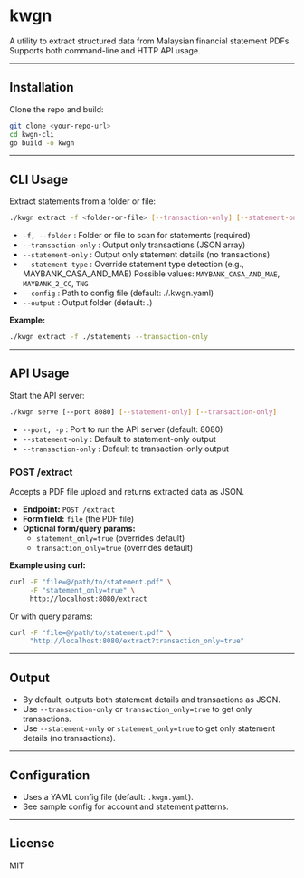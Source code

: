 # kwgn

A utility to extract structured data from Malaysian financial statement PDFs. Supports both command-line and HTTP API usage.

---

## Installation

Clone the repo and build:

```sh
git clone <your-repo-url>
cd kwgn-cli
go build -o kwgn
```

---

## CLI Usage

Extract statements from a folder or file:

```sh
./kwgn extract -f <folder-or-file> [--transaction-only] [--statement-only] [--statement-type <statement-type>] [--config <config-file>]
```

- `-f, --folder`         : Folder or file to scan for statements (required)
- `--transaction-only`   : Output only transactions (JSON array)
- `--statement-only`     : Output only statement details (no transactions)
- `--statement-type`     : Override statement type detection (e.g., MAYBANK_CASA_AND_MAE)
                           Possible values: `MAYBANK_CASA_AND_MAE`, `MAYBANK_2_CC`, `TNG`
- `--config`             : Path to config file (default: ./.kwgn.yaml)
- `--output`             : Output folder (default: .)

**Example:**

```sh
./kwgn extract -f ./statements --transaction-only
```

---

## API Usage

Start the API server:

```sh
./kwgn serve [--port 8080] [--statement-only] [--transaction-only]
```

- `--port, -p`           : Port to run the API server (default: 8080)
- `--statement-only`     : Default to statement-only output
- `--transaction-only`   : Default to transaction-only output

### POST /extract

Accepts a PDF file upload and returns extracted data as JSON.

- **Endpoint:** `POST /extract`
- **Form field:** `file` (the PDF file)
- **Optional form/query params:**
  - `statement_only=true` (overrides default)
  - `transaction_only=true` (overrides default)

**Example using curl:**

```sh
curl -F "file=@/path/to/statement.pdf" \
     -F "statement_only=true" \
     http://localhost:8080/extract
```

Or with query params:

```sh
curl -F "file=@/path/to/statement.pdf" \
     "http://localhost:8080/extract?transaction_only=true"
```

---

## Output

- By default, outputs both statement details and transactions as JSON.
- Use `--transaction-only` or `transaction_only=true` to get only transactions.
- Use `--statement-only` or `statement_only=true` to get only statement details (no transactions).

---

## Configuration

- Uses a YAML config file (default: `.kwgn.yaml`).
- See sample config for account and statement patterns.

---

## License

MIT 